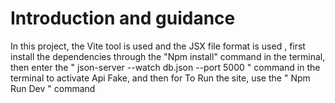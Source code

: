 # Introduction and guidance

In this project, the Vite tool is used and the JSX file format is used , first install the dependencies through the  "Npm install" command in the terminal, then enter the " json-server --watch db.json --port 5000 " command in the terminal to activate Api Fake, and then for To Run the site, use the " Npm Run Dev " command
